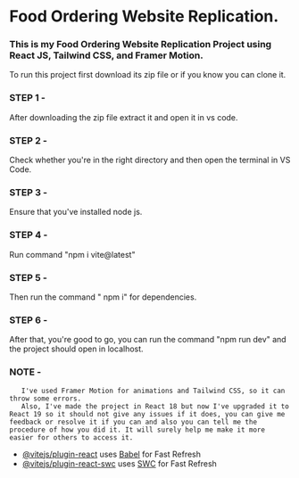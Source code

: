 # Food Ordering Website Replication.
### This is my Food Ordering Website Replication Project using React JS, Tailwind CSS, and Framer Motion.

To run this project first download its zip file or if you know you can clone it.
### STEP 1 - 
After downloading the zip file extract it and open it in vs code.
### STEP 2 - 
Check whether you're in the right directory and then open the terminal in VS Code.
### STEP 3 - 
Ensure that you've installed node js.
### STEP 4 - 
Run command "npm i vite@latest"
### STEP 5 - 
Then run the command " npm i" for dependencies.
### STEP 6 - 
After that, you're good to go, you can run the command "npm run dev" and the project should open in localhost.

### NOTE - 
       I've used Framer Motion for animations and Tailwind CSS, so it can throw some errors.
       Also, I've made the project in React 18 but now I've upgraded it to React 19 so it should not give any issues if it does, you can give me feedback or resolve it if you can and also you can tell me the procedure of how you did it. It will surely help me make it more easier for others to access it.


- [@vitejs/plugin-react](https://github.com/vitejs/vite-plugin-react/blob/main/packages/plugin-react/README.md) uses [Babel](https://babeljs.io/) for Fast Refresh
- [@vitejs/plugin-react-swc](https://github.com/vitejs/vite-plugin-react-swc) uses [SWC](https://swc.rs/) for Fast Refresh
